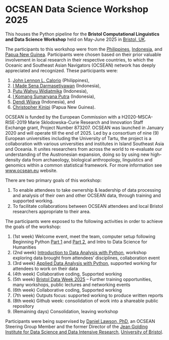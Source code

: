 # OCSEAN Data Science Workshop 2025

This houses the Python pipeline for the **Bristol Computational Linguistics and Data Science Workshop** held on May-June 2025 in [Bristol, UK](https://maps.app.goo.gl/cZssCgx6uuLE1uDx5). 

The participants to this workshop were from the [Philippines](https://maps.app.goo.gl/jYqFLeCszZE1HNmW6), [Indonesia](https://maps.app.goo.gl/Yh7RVVpooyEFkUBb7), and [Papua New Guinea](https://maps.app.goo.gl/bcyMT81fyT7uVwCN8). Participants were chosen based on their prior valuable involvement in local research in their respective countries, to which the Oceanic and Southeast Asian Navigators (OCSEAN) network has deeply appreciated and recognized. These participants were:
1. [John Lennon L. Calorio](https://github.com/jllcalorio) (Philippines),
2. [I Made Sena Darmasetiyawan](https://udayananetworking.unud.ac.id/lecturer/879-i-made-sena-darmasetiyawan) (Indonesia),
3. [Putu Wahyu Widiatmika](https://www.researchgate.net/profile/Wahyu-Widiatmika) (Indonesia),
4. [I Komang Sumaryana Putra](https://udayananetworking.unud.ac.id/lecturer/1898-i-komang-sumaryana-putra) (Indonesia),
5. [Dendi Wijaya](https://orcid.org/0000-0002-8767-9364) (Indonesia), and
6. [Christopher Kinipi](https://papuanpast.hypotheses.org/christopher-kinipi) (Papua New Guinea).

OCSEAN is funded by the European Commission with a H2020-MSCA-RISE-2019 Marie Sklodowska-Curie Research and Innovation Staff Exchange grant, Project Number 873207. OCSEAN was launched in January 2020 and will operate till the end of 2025. Led by a consortium of nine (9) European universities including the University of Tartu, the project is a collaboration with various universities and institutes in Island Southeast Asia and Oceania. It unites researchers from across the world to re-evaluate our understanding of the Austronesian expansion, doing so by using new high-density data from archaeology, biological anthropology, linguistics and genomics within a common statistical framework. For more information see www.ocsean.eu website.

There are two primary goals of this workshop:
1. To enable attendees to take ownership & leadership of data processing and analysis of their own and other OCSEAN data, through training and supported working.
2. To facilitate collaborations between OCSEAN attendees and local Bristol researchers appropriate to their area.

The participants were exposed to the following activities in order to achieve the goals of the workshop:
1. (1st week) Welcome event, meet the team, computer setup following Beginning Python [Part 1](https://bristol-training.github.io/intro-python-1/) and [Part 2](https://bristol-training.github.io/intermediate-python/), and Intro to Data Science for Humanities
2. (2nd week) [Introduction to Data Analysis with Python](https://bristol-training.github.io/introduction-to-data-analysis-in-python/), workshop exploring data brought from attendees’ disciplines, collaboration event
3. (3rd week) [Applied Data Analysis with Python](https://bristol-training.github.io/applied-data-analysis-in-python/), supported working for attendees to work on their data
4. (4th week) Collaborative coding, Supported working
5. (5th week) [Bristol Data Week 2025](https://www.bristol.ac.uk/golding/events/data-week/) – Further training opportunities, many workshops, public lectures and networking events
6. (6th week) Collaborative coding, Supported working
7. (7th week) Outputs focus: supported working to produce written reports
8. (8th week) Github week: consolidation of work into a shareable public repository
9. (Remaining days) Consolidation, leaving workshop

Participants were being supervised by [Daniel Lawson, PhD](https://github.com/danjlawson), an OCSEAN Steering Group Member and the former Director of the [Jean Golding Institute for Data Science and Data Intensive Research](https://www.bristol.ac.uk/golding/), [University of Bristol](https://www.bristol.ac.uk/).
